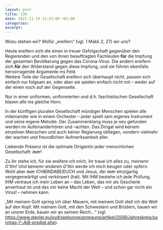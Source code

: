 ```yaml
---
layout: post
title: 130
date: 2021-11-19 13:23:00 +01:00
categories: 
excerpt: 
---
```


Wozu stehen wir? Wofür „ereifern“ (vgl. 1 Makk 2, 27) wir uns?

Heute ereifern sich die einen in treuer Gefolgschaft gegenüber den Regierenden und den von ihnen beauftragten Fachleuten **für** die Impfung der gesamten Bevölkerung gegen das Corona-Virus. Die andern ereifern sich **für** den Widerstand gegen diese Impfung, und sie führen ebenfalls hervorragende Argumente ins Feld.\
Weitere Teile der Gesellschaft ereifern sich überhaupt nicht, passen sich einfach nur folgsam an, oder aber sie spielen einfach nicht mit – weder auf der einen noch auf der Gegenseite.

Nur in einer uniformen, uniformierten und d.h. faschistischen Gesellschaft blasen alle ins gleiche Horn.

In der künftigen pluralen Gesellschaft mündiger Menschen spielen alle miteinander wie in einem Orchester – jeder spielt sein eigenes Instrument und seine eigene Melodie. Der Zusammenklang muss je neu gefunden werden im Aufeinanderhören und –achten. Das Dirigat wird keinem einzelnen Menschen und auch keiner Regierung obliegen, sondern vielmehr der wachen und freundlichen Aufmerksamkeit aller.

Liebende Präsenz ist die optimale Dirigentin jeder menschlichen Gesellschaft: **יהוה**! 

Zu ihr stehe ich, für sie ereifere ich mich, ihr traue ich alles zu, meinem*r G’tt*in! Und keinem*r anderen G’tt*in werde ich mich beugen oder opfern. Wohl aber **יהוה** ICHBINDABEIEUCH und Jesus, der **יהוה** einzigartig vergegenwärtigt und verkörpert (hat). Mit IHM bestehe ich jede Prüfung, IHM vertraue ich mein Leben an – das Leben, das mir als Geschenk anvertraut ist und das mir keine Macht der Welt – und schon gar nicht ein Virus! – nehmen kann.

„Mit meinem Gott spring ich über Mauern, mit meinem Gott stell ich die Welt auf den Kopf. Mit meinem Gott, mit den Schwestern und Brüdern, bauen wir an unsrer Erde, bauen wir an seinem Reich…“ (vgl. <https://www.steyler.eu/svd/seelsorge/anregung/artikel/2006/Jahreskreis/sonntag-7-JkB-predigt.php>).
